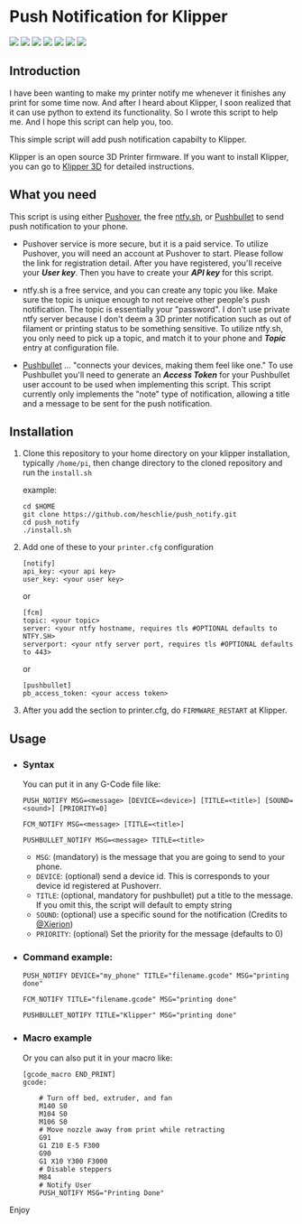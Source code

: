 # Push Notification for Klipper</h1>

<p>
  <a><img src="https://img.shields.io/github/license/prd0000/push_notify"></a>
  <a><img src="https://img.shields.io/github/stars/prd0000/push_notify"></a>
  <a><img src="https://img.shields.io/github/forks/prd0000/push_notify"></a>
  <a><img src="https://img.shields.io/github/languages/top/prd0000/push_notify?logo=gnubash&logoColor=white"></a>
  <a><img src="https://img.shields.io/github/v/tag/prd0000/push_notify"></a>
  <a><img src="https://img.shields.io/github/last-commit/prd0000/push_notify"></a>
  <a><img src="https://img.shields.io/github/contributors/prd0000/push_notify"></a>
</p>


## Introduction

I have been wanting to make my printer notify me whenever it finishes any print for some time now. And after I heard about Klipper, I soon realized that it can use python to extend its functionality. So I wrote this script to help me. And I hope this script can help you, too. 

This simple script will add push notification capabilty to Klipper. 

Klipper is an open source 3D Printer firmware. If you want to install Klipper, you can go to [Klipper 3D](https://www.klipper3d.org/) for detailed instructions.

## What you need


This script is using either [Pushover](https://pushover.net/), the free [ntfy.sh](https://ntfy.sh/), or [Pushbullet](https://www.pushbullet.com/) to send push notification to your phone. 

* Pushover service is more secure, but it is a paid service. To utilize Pushover, you will need an account at Pushover to start. Please follow the link for registration detail. After you have registered, you'll receive your ***User key***. Then you have to create your ***API key*** for this script. 

* ntfy.sh is a free service, and you can create any topic you like. Make sure the topic is unique enough to not receive other people's push notification. The topic is essentially your "password". I don't use private ntfy server because I don't deem a 3D printer notification such as out of filament or printing status to be something sensitive. To utilize ntfy.sh, you only need to pick up a topic, and match it to your phone and ***Topic*** entry at configuration file.

* [Pushbullet](https://www.pushbullet.com/) ... "connects your devices, making them feel like one." To use Pushbullet you'll need to generate an ***Access Token*** for your Pushbullet user account to be used when implementing this script. This script currently only implements the "note" type of notification, allowing a title and a message to be sent for the push notification.

## Installation

<ol><li>

Clone this repository to your home directory on your klipper installation, typically `/home/pi`, then change directory to the
cloned repository and run the `install.sh`

example:
```shell
cd $HOME
git clone https://github.com/heschlie/push_notify.git
cd push_notify
./install.sh
```

<li> 

Add one of these to your `printer.cfg` configuration
```
[notify]
api_key: <your api key>
user_key: <your user key>
```

or
```
[fcm]
topic: <your topic>
server: <your ntfy hostname, requires tls #OPTIONAL defaults to NTFY.SH>
serverport: <your ntfy server port, requires tls #OPTIONAL defaults to 443>
```

or
```
[pushbullet]
pb_access_token: <your access token>
```

<li>

After you add the section to printer.cfg, do `FIRMWARE_RESTART` at Klipper. 
</ol>

## Usage

<ul><li>

### Syntax
You can put it in any G-Code file like:

```
PUSH_NOTIFY MSG=<message> [DEVICE=<device>] [TITLE=<title>] [SOUND=<sound>] [PRIORITY=0]
```

```
FCM_NOTIFY MSG=<message> [TITLE=<title>]
```

```
PUSHBULLET_NOTIFY MSG=<message> TITLE=<title>
```


* `MSG`: (mandatory) is the message that you are going to send to your phone.
* `DEVICE`: (optional) send a device id. This is corresponds to your device id registered at Pushoverr.
* `TITLE`: (optional, mandatory for pushbullet) put a title to the message. If you omit this, the script will default to empty string
* `SOUND`: (optional) use a specific sound for the notification (Credits to [@Xierion](https://github.com/Xierion))
* `PRIORITY`: (optional) Set the priority for the message (defaults to 0)


<li>

### Command example:

```
PUSH_NOTIFY DEVICE="my_phone" TITLE="filename.gcode" MSG="printing done"
```
```
FCM_NOTIFY TITLE="filename.gcode" MSG="printing done"
```
```
PUSHBULLET_NOTIFY TITLE="Klipper" MSG="printing done"
```
<li>

### Macro example

Or you can also put it in your macro like:

```
[gcode_macro END_PRINT]
gcode:

    # Turn off bed, extruder, and fan
    M140 S0
    M104 S0
    M106 S0
    # Move nozzle away from print while retracting
    G91
    G1 Z10 E-5 F300
    G90
    G1 X10 Y300 F3000
    # Disable steppers
    M84
    # Notify User
    PUSH_NOTIFY MSG="Printing Done"

```

</ul>

Enjoy